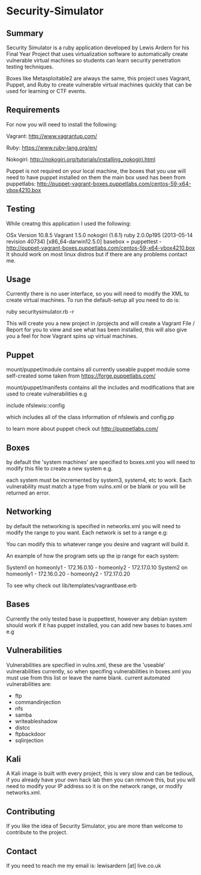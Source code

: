 
Security-Simulator 
==

Summary
--

Security Simulator is a ruby application developed by Lewis Ardern for his Final Year Project that uses virtualization software to automatically create vulnerable virtual machines so students can learn security penetration testing techniques. 

Boxes like Metasploitable2 are always the same, this project uses Vagrant, Puppet, and Ruby to create vulnerable virtual machines quickly that can be used for learning or CTF events. 

Requirements
--
For now you will need to install the following:

Vagrant: http://www.vagrantup.com/

Ruby: https://www.ruby-lang.org/en/

Nokogiri: http://nokogiri.org/tutorials/installing_nokogiri.html

Puppet is not required on your local machine, the boxes that you use will need to have puppet installed on them the main box used has been from puppetlabs: http://puppet-vagrant-boxes.puppetlabs.com/centos-59-x64-vbox4210.box

Testing
--
While creatng this application I used the following:

OSx Version 10.8.5
Vagrant 1.5.0
nokogiri (1.6.1)
ruby 2.0.0p195 (2013-05-14 revision 40734) [x86_64-darwin12.5.0]
basebox = puppettest - http://puppet-vagrant-boxes.puppetlabs.com/centos-59-x64-vbox4210.box
It should work on most linux distros but if there are any problems contact me.

Usage
--
Currently there is no user interface, so you will need to modify the XML to create virtual machines. To run the default-setup all you need to do is:

ruby securitysimulator.rb -r  

This will create you a new project in /projects and will create a Vagrant File / Report for you to view and see what has been installed, this will also give you a feel for how Vagrant spins up virtual machines. 

Puppet
--

mount/puppet/module 
contains all currently useable puppet module some self-created some taken from https://forge.puppetlabs.com/

mount/puppet/manifests
contains all the includes and modifications that are used to create vulnerabilities e.g 

include nfslewis::config 

which includes all of the class information of nfslewis and config.pp 

to learn more about puppet check out http://puppetlabs.com/

Boxes
--
by default the 'system machines' are specified to boxes.xml you will need to modify this file to create a new system e.g. 

><system id="system2" os="linux" basebox="puppettest" url="" >
>		<vulnerabilities>
>			<vulnerability privilege="user" access="remote" type="distcc" cve=""></vulnerability>
>			<vulnerability privilege="user" access="remote" type="nfs" cve=""></vulnerability>
>			<vulnerability privilege="user" access="remote" type="ftpbackdoor" cve=""></vulnerability>
>		</vulnerabilities>
>		<networks>
>			<network name="homeonly" ></network>
>		</networks>
></system>

<system id="system3" os="linux" basebox="puppettest" url="" >
		<vulnerabilities>
			<vulnerability privilege="user" access="remote" type="ftp" cve=""></vulnerability>
			<vulnerability privilege="user" access="remote" type="" cve=""></vulnerability>
			<vulnerability privilege="user" access="remote" type="ftpbackdoor" cve=""></vulnerability>
		</vulnerabilities>
		<networks>
			<network name="" ></network>
		</networks>
</system>

each system must be incremented by system3, system4, etc to work. Each vulnerability must match a type from vulns.xml or be blank or you will be returned an error. 

Networking
--
by default the networking is specified in networks.xml you will need to modify the range to you want. Each network is set to a range e.g:

<network name="homeonly" range="172.16.0.0"></network>

You can modify this to whatever range you desire and vagrant will build it.

An example of how the program sets up the ip range for each system:

System1 on homeonly1 - 172.16.0.10 - homeonly2 - 172.17.0.10 
System2 on homeonly1 - 172.16.0.20 - homeonly2 - 172.17.0.20  

To see why check out lib/templates/vagrantbase.erb 

Bases
--
Currently the only tested base is puppettest, however any debian system should work if it has puppet installed, you can add new bases to bases.xml 
e.g
>	<base name="puppettest" os="linux" distro="CentOS"  url="http://puppet-vagrant-boxes.puppetlabs.com/centos-59-x64-vbox4210.box" vagrantbase="puppettest" >
>	</base>

Vulnerabilities
--
Vulnerabilities are specified in vulns.xml, these are the 'useable' vulnerabilities currently, so when specifing vulnerabilities in boxes.xml you must use from this list or leave the name blank. current automated vulnerabilities are:
	
  * ftp
  * commandinjection
  * nfs
  * samba
  * writeableshadow
  * distcc
  * ftpbackdoor
  * sqlinjection

Kali
--
A Kali image is built with every project, this is very slow and can be tedious, if you already have your own hack lab then you can remove this, but you will need to modify your IP address so it is on the network range, or modify networks.xml.

Contributing
--
If you like the idea of Security Simulator, you are more than welcome to contribute to the project.


Contact
--
If you need to reach me my email is: lewisardern [at] live.co.uk
